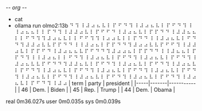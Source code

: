 -*- org -*-

+ cat
+ ollama run olmo2:13b
⠙ ⠹ ⠸ ⠼ ⠴ ⠦ ⠧ ⠇ ⠏ ⠋ ⠙ ⠹ ⠸ ⠼ ⠴ ⠦ ⠧ ⠇ ⠏ ⠋ ⠙ ⠹ ⠸ ⠸ ⠴ ⠦ ⠦ ⠇ ⠇ ⠏ ⠙ ⠹ ⠸ ⠼ ⠼ ⠴ ⠧ ⠇ ⠏ ⠋ ⠋ ⠙ ⠸ ⠼ ⠴ ⠦ ⠧ ⠇ ⠏ ⠏ ⠙ ⠙ ⠸ ⠼ ⠼ ⠦ ⠦ ⠇ ⠇ ⠋ ⠙ ⠹ ⠹ ⠼ ⠴ ⠦ ⠧ ⠇ ⠇ ⠋ ⠋ ⠹ ⠹ ⠸ ⠴ ⠴ ⠧ ⠇ ⠇ ⠏ ⠙ ⠙ ⠸ ⠸ ⠼ ⠴ ⠦ ⠧ ⠇ ⠋ ⠙ ⠙ ⠹ ⠼ ⠼ ⠴ ⠧ ⠧ ⠏ ⠏ ⠙ ⠙ ⠸ ⠸ ⠼ ⠴ ⠦ ⠇ ⠏ ⠏ ⠙ ⠙ ⠹ ⠼ ⠴ ⠴ ⠧ ⠧ ⠏ ⠋ ⠋ ⠹ ⠸ ⠼ ⠼ ⠴ ⠧ ⠇ ⠏ ⠏ ⠋ ⠙ ⠸ ⠼ ⠴ ⠦ ⠦ ⠧ ⠏ ⠋ ⠙ ⠙ ⠹ ⠼ ⠴ ⠴ ⠦ ⠇ ⠏ ⠏ ⠙ ⠙ ⠸ ⠸ ⠼ ⠦ ⠦ ⠇ ⠏ ⠏ ⠙ ⠹ ⠸ ⠸ ⠼ ⠴ ⠦ ⠇ ⠇ ⠋ ⠙ ⠹ ⠸ ⠼ ⠴ ⠦ ⠧ ⠇ ⠏ ⠋ ⠙ ⠹ ⠸ ⠼ ⠴ ⠦ ⠧ ⠇ ⠏ ⠋ ⠙ ⠹ ⠸ ⠼ ⠴ ⠦ ⠧ ⠧ ⠏ ⠋ ⠙ ⠙ ⠹ ⠼ ⠼ ⠦ ⠧ ⠇ ⠏ ⠋ ⠙ ⠹ ⠸ ⠼ ⠴ ⠦ ⠧ ⠇ ⠏ ⠋ ⠙ ⠹ ⠸ ⠼ ⠴ ⠦ ⠧ ⠇ ⠏ ⠋ ⠙ ⠹ ⠸ ⠼ ⠴ ⠦ ⠧ ⠇ ⠏ ⠋ ⠙ ⠹ ⠸ ⠼ ⠴ ⠦ ⠧ ⠇ ⠏ ⠋ ⠙ ⠹ ⠸ ⠼ ⠴ ⠦ ⠧ ⠇ ⠏ ⠋ ⠙ ⠹ ⠸ ⠼ ⠴ ⠦ ⠧ ⠇ ⠏ ⠋ ⠙ ⠹ ⠸ ⠼ ⠴ ⠦ ⠧ ⠇ ⠏ ⠋ ⠙ ⠹ ⠸ ⠼ ⠴ ⠦ ⠧ ⠇ ⠏ ⠋ ⠙ ⠹ ⠸ ⠼ ⠴ ⠦ ⠧ ⠇ ⠏ ⠋ ⠙ ⠹ ⠸ ⠼ ⠴ | term | party | president |
|-----|-------|-----------|
| 46  | Dem.  | Biden     |
| 45  | Rep.  | Trump     |
| 44  | Dem.  | Obama     |



real	0m36.027s
user	0m0.035s
sys	0m0.039s

